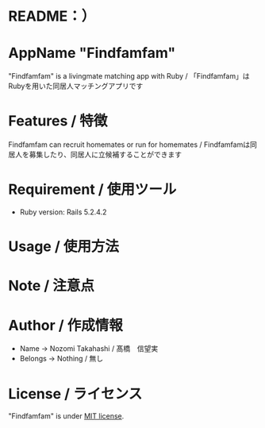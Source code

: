 # README：）

# AppName "Findfamfam"
 
"Findfamfam" is a livingmate matching app with Ruby / 「Findfamfam」はRubyを用いた同居人マッチングアプリです
 
# Features / 特徴
 
Findfamfam can recruit homemates or run for homemates / Findfamfamは同居人を募集したり、同居人に立候補することができます
 
# Requirement / 使用ツール

* Ruby version: Rails 5.2.4.2
 
# Usage / 使用方法
 
# Note / 注意点
 
# Author / 作成情報
 
* Name → Nozomi Takahashi / 髙橋　信望実
* Belongs → Nothing / 無し
 
# License / ライセンス
 
"Findfamfam" is under [MIT license](https://en.wikipedia.org/wiki/MIT_License).
